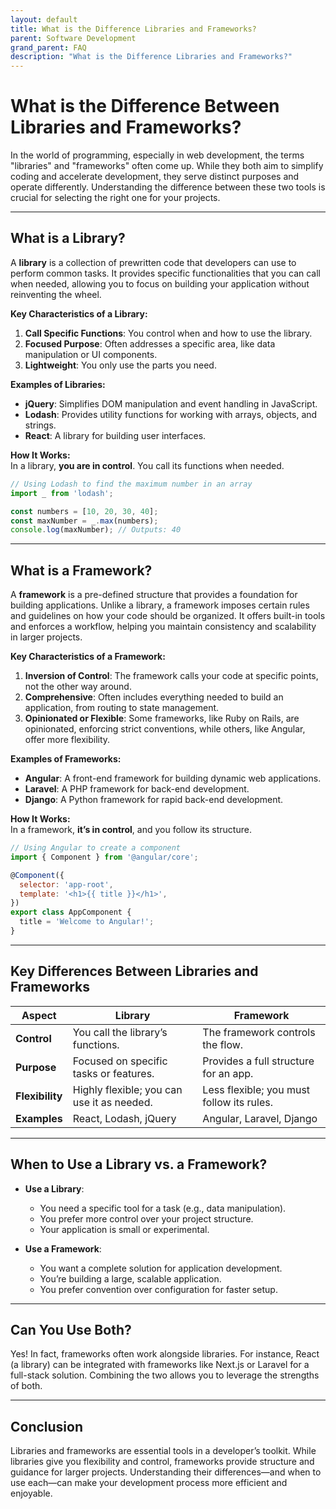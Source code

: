 ```yaml
---
layout: default
title: What is the Difference Libraries and Frameworks?
parent: Software Development
grand_parent: FAQ
description: "What is the Difference Libraries and Frameworks?"
---
```


# What is the Difference Between Libraries and Frameworks?

In the world of programming, especially in web development, the terms "libraries" and "frameworks" often come up. While they both aim to simplify coding and accelerate development, they serve distinct purposes and operate differently. Understanding the difference between these two tools is crucial for selecting the right one for your projects.

---

## **What is a Library?**
A **library** is a collection of prewritten code that developers can use to perform common tasks. It provides specific functionalities that you can call when needed, allowing you to focus on building your application without reinventing the wheel.

**Key Characteristics of a Library:**
1. **Call Specific Functions**: You control when and how to use the library.
2. **Focused Purpose**: Often addresses a specific area, like data manipulation or UI components.
3. **Lightweight**: You only use the parts you need.

**Examples of Libraries:**
- **jQuery**: Simplifies DOM manipulation and event handling in JavaScript.
- **Lodash**: Provides utility functions for working with arrays, objects, and strings.
- **React**: A library for building user interfaces.

**How It Works:**  
In a library, **you are in control**. You call its functions when needed.
```javascript
// Using Lodash to find the maximum number in an array
import _ from 'lodash';

const numbers = [10, 20, 30, 40];
const maxNumber = _.max(numbers);
console.log(maxNumber); // Outputs: 40
```

---

## **What is a Framework?**
A **framework** is a pre-defined structure that provides a foundation for building applications. Unlike a library, a framework imposes certain rules and guidelines on how your code should be organized. It offers built-in tools and enforces a workflow, helping you maintain consistency and scalability in larger projects.

**Key Characteristics of a Framework:**
1. **Inversion of Control**: The framework calls your code at specific points, not the other way around.
2. **Comprehensive**: Often includes everything needed to build an application, from routing to state management.
3. **Opinionated or Flexible**: Some frameworks, like Ruby on Rails, are opinionated, enforcing strict conventions, while others, like Angular, offer more flexibility.

**Examples of Frameworks:**
- **Angular**: A front-end framework for building dynamic web applications.
- **Laravel**: A PHP framework for back-end development.
- **Django**: A Python framework for rapid back-end development.

**How It Works:**  
In a framework, **it’s in control**, and you follow its structure.
```javascript
// Using Angular to create a component
import { Component } from '@angular/core';

@Component({
  selector: 'app-root',
  template: '<h1>{{ title }}</h1>',
})
export class AppComponent {
  title = 'Welcome to Angular!';
}
```

---

## **Key Differences Between Libraries and Frameworks**

| Aspect              | Library                                  | Framework                                |
|---------------------|------------------------------------------|------------------------------------------|
| **Control**         | You call the library’s functions.        | The framework controls the flow.         |
| **Purpose**         | Focused on specific tasks or features.   | Provides a full structure for an app.    |
| **Flexibility**     | Highly flexible; you can use it as needed. | Less flexible; you must follow its rules. |
| **Examples**        | React, Lodash, jQuery                   | Angular, Laravel, Django                 |

---

## **When to Use a Library vs. a Framework?**
- **Use a Library**:
    - You need a specific tool for a task (e.g., data manipulation).
    - You prefer more control over your project structure.
    - Your application is small or experimental.

- **Use a Framework**:
    - You want a complete solution for application development.
    - You’re building a large, scalable application.
    - You prefer convention over configuration for faster setup.

---

## **Can You Use Both?**
Yes! In fact, frameworks often work alongside libraries. For instance, React (a library) can be integrated with frameworks like Next.js or Laravel for a full-stack solution. Combining the two allows you to leverage the strengths of both.

---

## **Conclusion**
Libraries and frameworks are essential tools in a developer’s toolkit. While libraries give you flexibility and control, frameworks provide structure and guidance for larger projects. Understanding their differences—and when to use each—can make your development process more efficient and enjoyable.